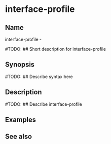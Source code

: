 

# interface-profile


## Name
interface-profile - 

#TODO: ## Short description for interface-profile

## Synopsis
#TODO: ## Describe syntax here

## Description
#TODO: ## Describe interface-profile

## Examples

## See also

